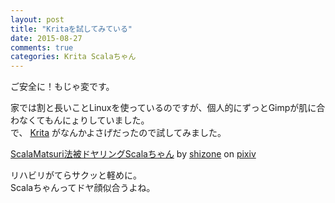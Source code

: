 ```yaml
---
layout: post
title: "Kritaを試してみている"
date: 2015-08-27
comments: true
categories: Krita Scalaちゃん
---
```


ご安全に！もじゃ変です。

家では割と長いことLinuxを使っているのですが、個人的にずっとGimpが肌に合わなくてもんにょりしていました。  
で、 [Krita](https://jp.krita.org/) がなんかよさげだったので試してみました。

<script src="http://source.pixiv.net/source/embed.js" data-id="52211207_4a35c855628ecb121549fb606f582e92" data-size="large" data-border="on" charset="utf-8"></script><noscript><p><a href="http://www.pixiv.net/member_illust.php?mode=medium&amp;illust_id=52211207" target="_blank">ScalaMatsuri法被ドヤリングScalaちゃん</a> by <a href="http://www.pixiv.net/member.php?id=5504112" target="_blank">shizone</a> on <a href="http://www.pixiv.net/" target="_blank">pixiv</a></p></noscript>

リハビリがてらサクッと軽めに。  
Scalaちゃんってドヤ顔似合うよね。
